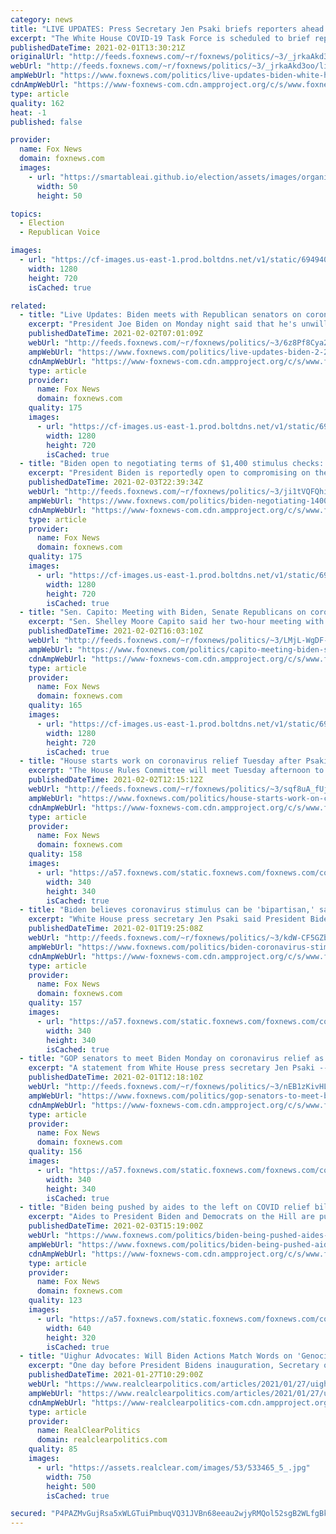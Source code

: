 ```yaml
---
category: news
title: "LIVE UPDATES: Press Secretary Jen Psaki briefs reporters ahead of Biden meeting with GOP senators"
excerpt: "The White House COVID-19 Task Force is scheduled to brief reporters at 11 a.m. ET, ahead of a separate 12:30 p.m. briefing by press secretary Jen Psaki."
publishedDateTime: 2021-02-01T13:30:21Z
originalUrl: "http://feeds.foxnews.com/~r/foxnews/politics/~3/_jrkaAkd3oo/live-updates-biden-white-house"
webUrl: "http://feeds.foxnews.com/~r/foxnews/politics/~3/_jrkaAkd3oo/live-updates-biden-white-house"
ampWebUrl: "https://www.foxnews.com/politics/live-updates-biden-white-house.amp"
cdnAmpWebUrl: "https://www-foxnews-com.cdn.ampproject.org/c/s/www.foxnews.com/politics/live-updates-biden-white-house.amp"
type: article
quality: 162
heat: -1
published: false

provider:
  name: Fox News
  domain: foxnews.com
  images:
    - url: "https://smartableai.github.io/election/assets/images/organizations/foxnews.com-50x50.jpg"
      width: 50
      height: 50

topics:
  - Election
  - Republican Voice

images:
  - url: "https://cf-images.us-east-1.prod.boltdns.net/v1/static/694940094001/0201edad-8043-41e5-8423-450eaf30802e/edfcf99d-f934-47ff-b589-bd6ccd3a8ab1/1280x720/match/image.jpg"
    width: 1280
    height: 720
    isCached: true

related:
  - title: "Live Updates: Biden meets with Republican senators on coronavirus aid"
    excerpt: "President Joe Biden on Monday night said that he's unwilling to settle on an insufficient coronavirus aid package."
    publishedDateTime: 2021-02-02T07:01:09Z
    webUrl: "http://feeds.foxnews.com/~r/foxnews/politics/~3/6z8Pf8Cya2s/live-updates-biden-2-2-2021"
    ampWebUrl: "https://www.foxnews.com/politics/live-updates-biden-2-2-2021.amp"
    cdnAmpWebUrl: "https://www-foxnews-com.cdn.ampproject.org/c/s/www.foxnews.com/politics/live-updates-biden-2-2-2021.amp"
    type: article
    provider:
      name: Fox News
      domain: foxnews.com
    quality: 175
    images:
      - url: "https://cf-images.us-east-1.prod.boltdns.net/v1/static/694940094001/6ee85791-b1c2-4b3e-9f69-c5782ed6f4dc/031107ab-fd5f-4504-b7b8-bb97e033f264/1280x720/match/image.jpg"
        width: 1280
        height: 720
        isCached: true
  - title: "Biden open to negotiating terms of $1,400 stimulus checks: Report"
    excerpt: "President Biden is reportedly open to compromising on the structure of stimulus checks in his proposed $1.9 trillion coronavirus relief package, but he is adamant that they will go out."
    publishedDateTime: 2021-02-03T22:39:34Z
    webUrl: "http://feeds.foxnews.com/~r/foxnews/politics/~3/ji1tVQFQhiU/biden-negotiating-1400-stimulus-checks"
    ampWebUrl: "https://www.foxnews.com/politics/biden-negotiating-1400-stimulus-checks.amp"
    cdnAmpWebUrl: "https://www-foxnews-com.cdn.ampproject.org/c/s/www.foxnews.com/politics/biden-negotiating-1400-stimulus-checks.amp"
    type: article
    provider:
      name: Fox News
      domain: foxnews.com
    quality: 175
    images:
      - url: "https://cf-images.us-east-1.prod.boltdns.net/v1/static/694940094001/3eaa2556-18a5-4cdc-8c54-b0e3e6d7383d/87a80014-30fa-4a0a-b247-3cc3f697207c/1280x720/match/image.jpg"
        width: 1280
        height: 720
        isCached: true
  - title: "Sen. Capito: Meeting with Biden, Senate Republicans on coronavirus relief was ‘productive’"
    excerpt: "Sen. Shelley Moore Capito said her two-hour meeting with President Biden and fellow Republican senators on coronavirus relief was “productive” and may lead to additional bipartisan discussions on other topics moving forward."
    publishedDateTime: 2021-02-02T16:03:10Z
    webUrl: "http://feeds.foxnews.com/~r/foxnews/politics/~3/LMjL-WgDF-o/capito-meeting-biden-senate-republicans-coronavirus-relief-productive"
    ampWebUrl: "https://www.foxnews.com/politics/capito-meeting-biden-senate-republicans-coronavirus-relief-productive.amp"
    cdnAmpWebUrl: "https://www-foxnews-com.cdn.ampproject.org/c/s/www.foxnews.com/politics/capito-meeting-biden-senate-republicans-coronavirus-relief-productive.amp"
    type: article
    provider:
      name: Fox News
      domain: foxnews.com
    quality: 165
    images:
      - url: "https://cf-images.us-east-1.prod.boltdns.net/v1/static/694940094001/34c223e4-521e-40a3-9ab1-30674135471e/03c763d4-c22e-4efa-a06f-8deaa059f778/1280x720/match/image.jpg"
        width: 1280
        height: 720
        isCached: true
  - title: "House starts work on coronavirus relief Tuesday after Psaki warns Biden won't 'slow down' for Republicans"
    excerpt: "The House Rules Committee will meet Tuesday afternoon to start work on the coronavirus budget reconciliation package after House Speaker Nancy Pelosi and Senate Majority Leader Chuck Schumer each filed budget resolutions in their respective chambers on Monday -- setting up a process for Democrats to"
    publishedDateTime: 2021-02-02T12:15:12Z
    webUrl: "http://feeds.foxnews.com/~r/foxnews/politics/~3/sqf8uA_fUjE/house-starts-work-on-coronavirus-relief-tuesday-after-psaki-warns-biden-wont-slow-down-for-republicans"
    ampWebUrl: "https://www.foxnews.com/politics/house-starts-work-on-coronavirus-relief-tuesday-after-psaki-warns-biden-wont-slow-down-for-republicans.amp"
    cdnAmpWebUrl: "https://www-foxnews-com.cdn.ampproject.org/c/s/www.foxnews.com/politics/house-starts-work-on-coronavirus-relief-tuesday-after-psaki-warns-biden-wont-slow-down-for-republicans.amp"
    type: article
    provider:
      name: Fox News
      domain: foxnews.com
    quality: 158
    images:
      - url: "https://a57.foxnews.com/static.foxnews.com/foxnews.com/content/uploads/2020/01/340/340/Screen-Shot-2020-01-15-at-11.36.03-AM.png?ve=1&tl=1"
        width: 340
        height: 340
        isCached: true
  - title: "Biden believes coronavirus stimulus can be 'bipartisan,' says 'risk' is a bill 'not big enough,' Psaki says"
    excerpt: "White House press secretary Jen Psaki said President Biden is \"open to engaging\" with both Democrats and Republicans in Congress ahead of his meeting with GOP senators Monday in the Oval Office to discuss a potential compromise on a coronavirus relief plan, adding that, in his view, the \"risk\" would"
    publishedDateTime: 2021-02-01T19:25:08Z
    webUrl: "http://feeds.foxnews.com/~r/foxnews/politics/~3/kdW-CF5GZbw/biden-coronavirus-stimulus-can-be-bipartisan-psaki"
    ampWebUrl: "https://www.foxnews.com/politics/biden-coronavirus-stimulus-can-be-bipartisan-psaki.amp"
    cdnAmpWebUrl: "https://www-foxnews-com.cdn.ampproject.org/c/s/www.foxnews.com/politics/biden-coronavirus-stimulus-can-be-bipartisan-psaki.amp"
    type: article
    provider:
      name: Fox News
      domain: foxnews.com
    quality: 157
    images:
      - url: "https://a57.foxnews.com/static.foxnews.com/foxnews.com/content/uploads/2020/10/340/340/brooke-singman-headshot.jpg?ve=1&tl=1"
        width: 340
        height: 340
        isCached: true
  - title: "GOP senators to meet Biden Monday on coronavirus relief as Dems ready to pass bill without Republican support"
    excerpt: "A statement from White House press secretary Jen Psaki -- especially when contrasted with the letter from the Senate Republicans -- makes clear there is still a large gulf between Biden and even this group of moderates. "
    publishedDateTime: 2021-02-01T12:18:10Z
    webUrl: "http://feeds.foxnews.com/~r/foxnews/politics/~3/nEB1zKivHLo/gop-senators-to-meet-biden-monday-on-coronavirus-relief-as-dems-ready-to-pass-bill-without-republican-support"
    ampWebUrl: "https://www.foxnews.com/politics/gop-senators-to-meet-biden-monday-on-coronavirus-relief-as-dems-ready-to-pass-bill-without-republican-support.amp"
    cdnAmpWebUrl: "https://www-foxnews-com.cdn.ampproject.org/c/s/www.foxnews.com/politics/gop-senators-to-meet-biden-monday-on-coronavirus-relief-as-dems-ready-to-pass-bill-without-republican-support.amp"
    type: article
    provider:
      name: Fox News
      domain: foxnews.com
    quality: 156
    images:
      - url: "https://a57.foxnews.com/static.foxnews.com/foxnews.com/content/uploads/2020/01/340/340/Screen-Shot-2020-01-15-at-11.36.03-AM.png?ve=1&tl=1"
        width: 340
        height: 340
        isCached: true
  - title: "Biden being pushed by aides to the left on COVID relief bill, longtime adviser believes: report"
    excerpt: "Aides to President Biden and Democrats on the Hill are pushing him to take a harder line for a big coronavirus relief package than he otherwise would, surprising some in the White House orbit, according to a report."
    publishedDateTime: 2021-02-03T15:19:00Z
    webUrl: "https://www.foxnews.com/politics/biden-being-pushed-aides-left-covid-relief-bill-adviser-believes"
    ampWebUrl: "https://www.foxnews.com/politics/biden-being-pushed-aides-left-covid-relief-bill-adviser-believes.amp"
    cdnAmpWebUrl: "https://www-foxnews-com.cdn.ampproject.org/c/s/www.foxnews.com/politics/biden-being-pushed-aides-left-covid-relief-bill-adviser-believes.amp"
    type: article
    provider:
      name: Fox News
      domain: foxnews.com
    quality: 123
    images:
      - url: "https://a57.foxnews.com/static.foxnews.com/foxnews.com/content/uploads/2021/02/640/320/Joe-Biden-Oval-Office-AP.jpg?ve=1&tl=1"
        width: 640
        height: 320
        isCached: true
  - title: "Uighur Advocates: Will Biden Actions Match Words on 'Genocide'?"
    excerpt: "One day before President Bidens inauguration, Secretary of State Mike Pompeo made the determination that Chinas treatment of Muslim Uighurs and"
    publishedDateTime: 2021-01-27T10:29:00Z
    webUrl: "https://www.realclearpolitics.com/articles/2021/01/27/uighur_advocates_will_biden_actions_match_words_on_genocide_145130.html"
    ampWebUrl: "https://www.realclearpolitics.com/articles/2021/01/27/uighur_advocates_will_biden_actions_match_words_on_genocide_145130.amp.html"
    cdnAmpWebUrl: "https://www-realclearpolitics-com.cdn.ampproject.org/c/s/www.realclearpolitics.com/articles/2021/01/27/uighur_advocates_will_biden_actions_match_words_on_genocide_145130.amp.html"
    type: article
    provider:
      name: RealClearPolitics
      domain: realclearpolitics.com
    quality: 85
    images:
      - url: "https://assets.realclear.com/images/53/533465_5_.jpg"
        width: 750
        height: 500
        isCached: true

secured: "P4PAZMvGujRsa5xWLGTuiPmbuqVQ31JVBn68eeau2wjyRMQol52sgB2WLfgBk74vFDEboautwG5UQ7YLf8zWAbRcA1C8TCfjk+4U34svx+c4WDbQM6Pj2lmsIClEfCVdIRKhMVXCnZ1QwX5lQNAiF+mlPpL2qmwz9s7Cu79Tu6FoNnXRJWaleMtVpUGrbVCeHCgY+nZ0vssaM+mwc29CtooW+lKxdZRzsLucB5/ctbOPBwiD3jvZrJ7rIW4g6sDiGZofl7U54NfJsVcWQDY08uCrx3eGHGZ0BRa7GTlVkkJh71VPzLARBFhieIjuMcBnjIQ4LgE96fSsMu7FimpOGI0KYrCiSTaggI9jaWnG48k=;lKqHGnUcmAdZLsb30abzCA=="
---
```


